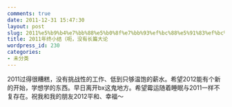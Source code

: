 ```yaml
---
comments: true
date: 2011-12-31 15:47:30
layout: post
slug: 2011%e5%b9%b4%e7%bb%88%e5%b0%8f%e7%bb%93%ef%bc%88%e5%91%83%ef%bc%8c%e6%b2%a1%e6%9c%89%e9%95%bf%e7%af%87%e5%a4%a7%e8%ae%ba
title: 2011年终小结（呃，没有长篇大论
wordpress_id: 230
categories:
- 未分类
---
```


2011过得很糟糕，没有挑战性的工作、低到只够温饱的薪水。希望2012能有个新的开始，学想学的东西。早日离开bx这鬼地方。希望霉运随着睡眠与2011一样不复存在。祝我和我的朋友2012平和、幸福～
